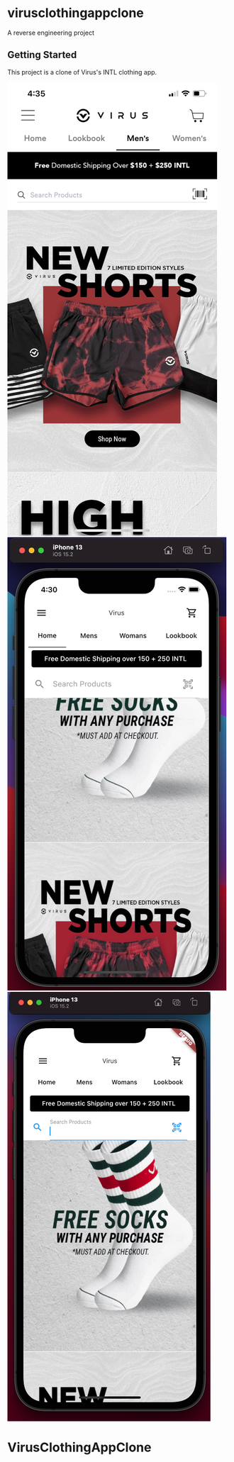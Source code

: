 # virusclothingappclone

A reverse engineering project

## Getting Started

This project is a clone of Virus's INTL clothing app.


![](gitrepo_images/virus_orginal_1ss.jpeg)
![](gitrepo_images/virus_clone_1ss.png)
![](gitrepo_images/virus_clone_2ss.png)



# VirusClothingAppClone

